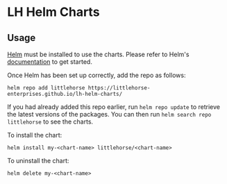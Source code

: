 # LH Helm Charts

## Usage

[Helm](https://helm.sh) must be installed to use the charts.  Please refer to
Helm's [documentation](https://helm.sh/docs) to get started.

Once Helm has been set up correctly, add the repo as follows:

```
helm repo add littlehorse https://littlehorse-enterprises.github.io/lh-helm-charts/
```

If you had already added this repo earlier, run `helm repo update` to retrieve
the latest versions of the packages.  You can then run `helm search repo
littlehorse` to see the charts.

To install the <chart-name> chart:

    helm install my-<chart-name> littlehorse/<chart-name>

To uninstall the chart:

    helm delete my-<chart-name>
